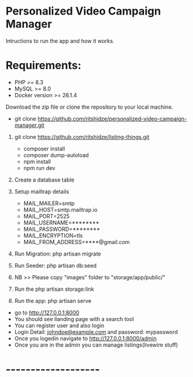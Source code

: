 # Personalized Video Campaign Manager

Intructions to run the app and how it works.
 
# Requirements:
- PHP >=  8.3 
- MySQL >= 8.0
- Docker version >= 26.1.4

Download the zip file or clone the repository to your local machine.
  - git clone https://github.com/ritshidze/personalized-video-campaign-manager.git

  
1. git clone https://github.com/ritshidze/listing-things.git

   - composer install
   - composer dump-autoload
   - npm install
   - npm run dev

2. Create a database table 
3. Setup mailtrap details

    - MAIL_MAILER=smtp
    - MAIL_HOST=smtp.mailtrap.io
    - MAIL_PORT=2525
    - MAIL_USERNAME=********
    - MAIL_PASSWORD=********
    - MAIL_ENCRYPTION=tls
    - MAIL_FROM_ADDRESS=****@gmail.com

4. Run Migration: php artisan migrate 
5. Run Seeder: php artisan db:seed
6. NB >> Please copy "images" folder to "storage/app/public/"
7. Run the php artisan storage:link
8. Run the app: php artisan serve

  - go to http://127.0.0.1:8000
  - You should see llanding page with a search tool
  - You can register user and also login
  - Login Detail: johndoe@example.com and password: mypassword
  - Once you logedin navigate to http://127.0.0.1:8000/admin
  - Once you are in the admin you can manage listings(livewire stuff)

# -------------------
